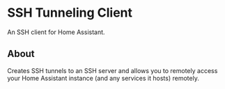 # SSH Tunneling Client

An SSH client for Home Assistant.

## About

Creates SSH tunnels to an SSH server and allows you to remotely access your
Home Assistant instance (and any services it hosts) remotely.
